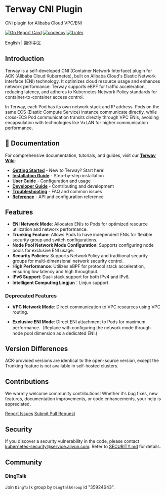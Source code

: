 # Terway CNI Plugin

CNI plugin for Alibaba Cloud VPC/ENI

[![Go Report Card](https://goreportcard.com/badge/github.com/AliyunContainerService/terway)](https://goreportcard.com/report/github.com/AliyunContainerService/terway)
[![codecov](https://codecov.io/gh/AliyunContainerService/terway/branch/main/graph/badge.svg)](https://codecov.io/gh/AliyunContainerService/terway)
[![Linter](https://github.com/AliyunContainerService/terway/workflows/check/badge.svg)](https://github.com/marketplace/actions/super-linter)

English | [简体中文](./README-zh_CN.md)

## Introduction

Terway is a self-developed CNI (Container Network Interface) plugin for ACK (Alibaba Cloud Kubernetes), built on Alibaba Cloud's Elastic Network Interface (ENI) technology. It optimizes cloud resource usage and enhances network performance. Terway supports eBPF for traffic acceleration, reducing latency, and adheres to Kubernetes Network Policy standards for container-to-container access control.

In Terway, each Pod has its own network stack and IP address. Pods on the same ECS (Elastic Compute Service) instance communicate directly, while cross-ECS Pod communication transits directly through VPC ENIs, avoiding encapsulation with technologies like VxLAN for higher communication performance.

## 📖 Documentation

For comprehensive documentation, tutorials, and guides, visit our **[Terway Wiki](wiki/Home.md)**:

- **[Getting Started](wiki/Getting-Started.md)** - New to Terway? Start here!
- **[Installation Guide](wiki/Installation-Guide.md)** - Step-by-step installation
- **[User Guide](wiki/Home.md#-user-guide)** - Configuration and usage
- **[Developer Guide](wiki/Home.md#-developer-guide)** - Contributing and development
- **[Troubleshooting](wiki/troubleshooting/FAQ.md)** - FAQ and common issues
- **[Reference](wiki/Home.md#-reference)** - API and configuration reference

## Features

- **ENI Network Mode**: Allocates ENIs to Pods for optimized resource utilization and network performance.
- **Trunking Feature**: Allows Pods to have independent ENIs for flexible security group and switch configurations.
- **Node Pool Network Mode Configuration**: Supports configuring node pools for exclusive ENI usage.
- **Security Policies**: Supports NetworkPolicy and traditional security groups for multi-dimensional network security control.
- **High Performance**: Utilizes eBPF for protocol stack acceleration, ensuring low latency and high throughput.
- **IPv6 Support**: Dual-stack support for both IPv4 and IPv6.
- **Intelligent Computing Lingjun**：Linjun support.

### Deprecated Features

- **VPC Network Mode**: Direct communication to VPC resources using VPC routing.

- **Exclusive ENI Mode**: Direct ENI attachment to Pods for maximum performance.（Replace with configuring the network mode through node pool dimension as a dedicated ENI.)

## Version Differences

ACK-provided versions are identical to the open-source version, except the Trunking feature is not available in self-hosted clusters.

## Contributions

We warmly welcome community contributions! Whether it's bug fixes, new features, documentation improvements, or code enhancements, your help is appreciated.

[Report Issues](https://github.com/AliyunContainerService/terway/issues/new)
[Submit Pull Request](https://github.com/AliyunContainerService/terway/compare)

## Security

If you discover a security vulnerability in the code, please contact [kubernetes-security@service.aliyun.com](mailto:kubernetes-security@service.aliyun.com). Refer to [SECURITY.md](SECURITY.md) for details.

## Community

### DingTalk

Join `DingTalk` group by `DingTalkGroup` id "35924643".

